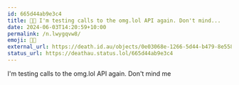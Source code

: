 ```yaml
---
id: 665d44ab9e3c4
title: 🧑‍🔬 I'm testing calls to the omg.lol API again. Don't mind...
date: 2024-06-03T14:20:59+10:00
permalink: /n.lwygqvw8/
emoji: 🧑‍🔬
external_url: https://death.id.au/objects/0e03068e-1266-5d44-b479-8e5581860091
status_url: https://deathau.status.lol/665d44ab9e3c4
---
```


I'm testing calls to the omg.lol API again. Don't mind me
